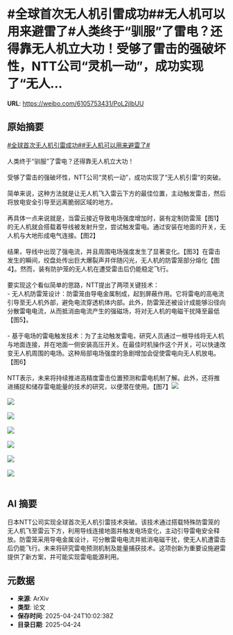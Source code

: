 # #全球首次无人机引雷成功##无人机可以用来避雷了#人类终于“驯服”了雷电？还得靠无人机立大功！受够了雷击的强破坏性，NTT公司“灵机一动”，成功实现了“无人...

**URL**: https://weibo.com/6105753431/PoL2jlbUU

## 原始摘要

<a href="https://m.weibo.cn/search?containerid=231522type%3D1%26t%3D10%26q%3D%23%E5%85%A8%E7%90%83%E9%A6%96%E6%AC%A1%E6%97%A0%E4%BA%BA%E6%9C%BA%E5%BC%95%E9%9B%B7%E6%88%90%E5%8A%9F%23&amp;extparam=%23%E5%85%A8%E7%90%83%E9%A6%96%E6%AC%A1%E6%97%A0%E4%BA%BA%E6%9C%BA%E5%BC%95%E9%9B%B7%E6%88%90%E5%8A%9F%23" data-hide=""><span class="surl-text">#全球首次无人机引雷成功#</span></a><a href="https://m.weibo.cn/search?containerid=231522type%3D1%26t%3D10%26q%3D%23%E6%97%A0%E4%BA%BA%E6%9C%BA%E5%8F%AF%E4%BB%A5%E7%94%A8%E6%9D%A5%E9%81%BF%E9%9B%B7%E4%BA%86%23&amp;extparam=%23%E6%97%A0%E4%BA%BA%E6%9C%BA%E5%8F%AF%E4%BB%A5%E7%94%A8%E6%9D%A5%E9%81%BF%E9%9B%B7%E4%BA%86%23" data-hide=""><span class="surl-text">#无人机可以用来避雷了#</span></a><br><br>人类终于“驯服”了雷电？还得靠无人机立大功！<br><br>受够了雷击的强破坏性，NTT公司“灵机一动”，成功实现了“无人机引雷”的突破。<br><br>简单来说，这种方法就是让无人机飞入雷云下方的最佳位置，主动触发雷击，然后将放电安全引导至远离脆弱区域的地方。<br><br>再具体一点来说就是，当雷云接近导致电场强度增加时，装有定制防雷笼【图1】的无人机就会搭载着导线被发射升空，尝试触发雷电。通过安装在地面的开关，无人机与大地形成电气连接。【图2】<br><br>结果，导线中出现了强电流，并且周围电场强度发生了显著变化。【图3】在雷击发生的瞬间，绞盘处传出巨大爆裂声并伴随闪光，无人机的防雷笼部分熔化【图4】。然而，装有防护笼的无人机在遭受雷击后仍能稳定飞行。<br><br>要实现这个看似简单的思路，NTT提出了两项关键技术：<br>- 无人机防雷笼设计：防雷笼由导电金属制成，起到屏蔽作用。它将雷电的高电流引导至无人机外部，避免电流穿透机体内部。此外，防雷笼还被设计成能够沿径向分散雷电电流，从而抵消由电流产生的强磁场，将对无人机的电磁干扰降至最低【图5】。<br><br>- 基于电场的雷电触发技术：为了主动触发雷电，研究人员通过一根导线将无人机与地面连接，并在地面一侧安装高压开关。在最佳时机操作这个开关，可以快速改变无人机周围的电场。这种局部电场强度的急剧增加会促使雷电向无人机放电。【图6】<br><br>NTT表示，未来将持续推进高精度雷击位置预测和雷电机制了解。此外，还将推进捕捉和储存雷电能量的技术的研究，以便潜在使用。【图7】<img style="" src="https://tvax3.sinaimg.cn/large/006Fd7o3gy1i0s0uqc20xj30go0djtbm.jpg" referrerpolicy="no-referrer"><br><br><img style="" src="https://tvax2.sinaimg.cn/large/006Fd7o3gy1i0s0uqdvdgj30m80cqjt3.jpg" referrerpolicy="no-referrer"><br><br><img style="" src="https://tvax4.sinaimg.cn/large/006Fd7o3gy1i0s0uqgnfnj30m80eaada.jpg" referrerpolicy="no-referrer"><br><br><img style="" src="https://tvax3.sinaimg.cn/large/006Fd7o3gy1i0s0uq3nrqj30go0bgjs6.jpg" referrerpolicy="no-referrer"><br><br><img style="" src="https://tvax4.sinaimg.cn/large/006Fd7o3gy1i0s0uqgkkhj30go0af0uc.jpg" referrerpolicy="no-referrer"><br><br><img style="" src="https://tvax2.sinaimg.cn/large/006Fd7o3gy1i0s0uqdwdcj30m809vzm0.jpg" referrerpolicy="no-referrer"><br><br><img style="" src="https://tvax3.sinaimg.cn/large/006Fd7o3gy1i0s0uqrh5bj30m80c6mzn.jpg" referrerpolicy="no-referrer"><br><br>

## AI 摘要

日本NTT公司实现全球首次无人机引雷技术突破。该技术通过搭载特殊防雷笼的无人机飞至雷云下方，利用导线连接地面并触发电场变化，主动引导雷电安全释放。防雷笼采用导电金属设计，可分散雷电电流并抵消电磁干扰，使无人机遭雷击后仍能飞行。未来将研究雷电预测机制及能量捕获技术。这项创新为重要设施避雷提供了新方案，并可能实现雷电能源利用。

## 元数据

- **来源**: ArXiv
- **类型**: 论文
- **保存时间**: 2025-04-24T10:02:38Z
- **目录日期**: 2025-04-24
